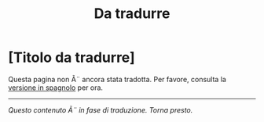 ﻿---
title: [Da tradurre]
---

<!-- TODO: translation missing - Italian version -->

# [Titolo da tradurre]

Questa pagina non Ã¨ ancora stata tradotta. Per favore, consulta la [versione in spagnolo](/es/mitos-amor-continuacion) per ora.

---

*Questo contenuto Ã¨ in fase di traduzione. Torna presto.*
